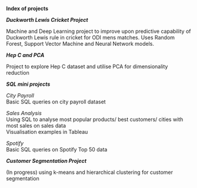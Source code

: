 **Index of projects**

***Duckworth Lewis Cricket Project***  

Machine and Deep Learning project to improve upon predictive capability of Duckworth Lewis rule in cricket for ODI mens matches.  Uses Random Forest, Support Vector Machine and Neural Network models.

***Hep C and PCA***  

Project to explore Hep C dataset and utilise PCA for dimensionality reduction 

***SQL mini projects***  

*City Payroll*  
Basic  SQL queries on city payroll dataset

*Sales Analysis*  
Using SQL to analyse most popular products/ best customers/ cities with most sales on sales data  
Visualisation examples in Tableau

*Spotify*  
Basic  SQL queries on Spotify Top 50 data  


***Customer Segmentation Project***  

(In progress) using k-means and hierarchical clustering for customer segmentation
